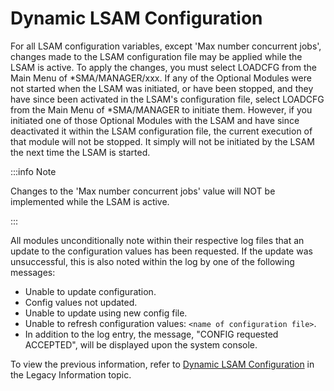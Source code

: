 # Dynamic LSAM Configuration

For all LSAM configuration variables, except 'Max number concurrent jobs', changes made to the LSAM configuration file may be applied while the LSAM is active. To apply the changes, you must select LOADCFG from the Main Menu of \*SMA/MANAGER/xxx. If any of the Optional Modules were not started when the LSAM was initiated, or have been stopped, and they have since been activated in the LSAM's configuration file, select LOADCFG from the Main Menu of \*SMA/MANAGER to initiate them. However, if you initiated one of those Optional Modules with the LSAM and have since deactivated it within the LSAM configuration file, the current execution of that module will not be stopped. It simply will not be initiated by the LSAM the next time the LSAM is started.

:::info Note

Changes to the 'Max number concurrent jobs' value will NOT be implemented while the LSAM is active.

:::

All modules unconditionally note within their respective log files that an update to the configuration values has been requested. If the update was unsuccessful, this is also noted within the log by one of the following messages:

* Unable to update configuration.
* Config values not updated.
* Unable to update using new config file.
* Unable to refresh configuration values: ```<name of configuration file>```.
* In addition to the log entry, the message, "CONFIG requested ACCEPTED", will be displayed upon the system console.

To view the previous information, refer to [Dynamic LSAM Configuration](/reference-information/legacy#dynamic-lsam-configuration) in the Legacy Information topic.